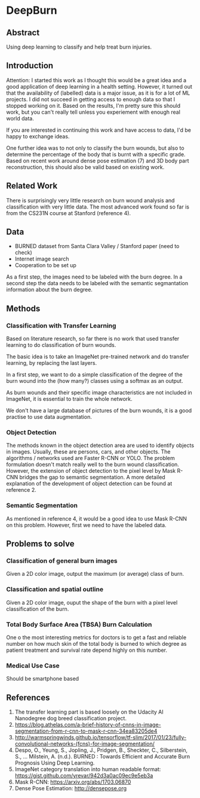 # DeepBurn

## Abstract

Using deep learning to classify and help treat burn injuries.

## Introduction

Attention: I started this work as I thought this would be a great idea and a good application of deep learning in a health setting. However, it turned out that the availability of (labelled) data is a major issue, as it is for a lot of ML projects. I did not succeed in getting access to enough data so that I stopped working on it. Based on the results, I'm pretty sure this should work, but you can't really tell unless you experiement with enough real world data.

If you are interested in continuing this work and have access to data, I'd be happy to exchange ideas.

One further idea was to not only to classify the burn wounds, but also to determine the percentage of the body that is burnt with a specific grade. Based on recent work around dense pose estimation (7) and 3D body part reconstruction, this should also be valid based on existing work.

## Related Work

There is surprisingly very little research on burn wound analysis and classification with very little data.
The most advanced work found so far is from the CS231N course at Stanford (reference 4).

## Data

* BURNED dataset from Santa Clara Valley / Stanford paper (need to check)
* Internet image search
* Cooperation to be set up

As a first step, the images need to be labeled with the burn degree. 
In a second step the data needs to be labeled with the semantic segmantation information about the burn degree.

## Methods

### Classification with Transfer Learning

Based on literature research, so far there is no work that used transfer learning to do classification of burn wounds.

The basic idea is to take an ImageNet pre-trained network and do transfer learning, by replacing the last layers.

In a first step, we want to do a simple classification of the degree of the burn wound into the (how many?) classes using a softmax as an output.

As burn wounds and their specific image characteristics are not included in ImageNet, it is essential to train the whole network.

We don't have a large database of pictures of the burn wounds, it is a good practise to use data augmentation.

### Object Detection

The methods known in the object detection area are used to identify objects in images. Usually, these are persons, cars, and other objects. The algorithms / networks used are Faster R-CNN or YOLO.
The problem formulation doesn't match really well to the burn wound classification.
However, the extension of object detection to the pixel level by Mask R-CNN bridges the gap to semantic segmentation.
A more detailed explanation of the development of object detection can be found at reference 2.

### Semantic Segmentation

As mentioned in reference 4, it would be a good idea to use Mask R-CNN on this problem.
However, first we need to have the labeled data.

## Problems to solve

### Classification of general burn images

Given a 2D color image, output the maximum (or average) class of burn.

### Classification and spatial outline

Given a 2D color image, ouput the shape of the burn with a pixel level classification of the burn.

### Total Body Surface Area (TBSA) Burn Calculation

One o the most interesting metrics for doctors is to get a fast and reliable number on how much skin of the total body is burned to which degree as patient treatment and survival rate depend highly on this number.

### Medical Use Case

Should be smartphone based


## References

1. The transfer learning part is based loosely on the Udacity AI Nanodegree dog breed classification project.
2. https://blog.athelas.com/a-brief-history-of-cnns-in-image-segmentation-from-r-cnn-to-mask-r-cnn-34ea83205de4
3. http://warmspringwinds.github.io/tensorflow/tf-slim/2017/01/23/fully-convolutional-networks-(fcns)-for-image-segmentation/
4. Despo, O., Yeung, S., Jopling, J., Pridgen, B., Sheckter, C., Silberstein, S., … Milstein, A. (n.d.). BURNED : Towards Efficient and Accurate Burn Prognosis Using Deep Learning.
5. ImageNet category translation into human readable format: https://gist.github.com/yrevar/942d3a0ac09ec9e5eb3a
6. Mask R-CNN: https://arxiv.org/abs/1703.06870
7. Dense Pose Estimation: http://densepose.org

